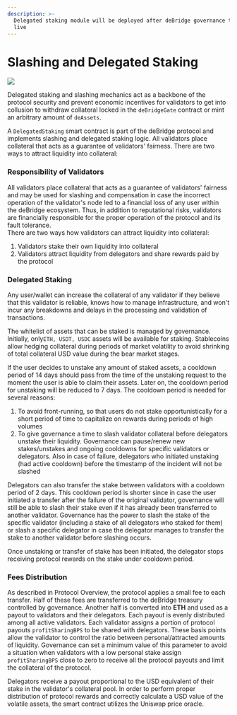 ```yaml
---
description: >-
  Delegated staking module will be deployed after deBridge governance token is
  live
---
```


# Slashing and Delegated Staking

![](<../.gitbook/assets/A (1).png>)

Delegated staking and slashing mechanics act as a backbone of the protocol security and prevent economic incentives for validators to get into collusion to withdraw collateral locked in the `deBridgeGate` contract or mint an arbitrary amount of `deAssets`.

A `DelegatedStaking` smart contract is part of the deBridge protocol and implements slashing and delegated staking logic. All validators place collateral that acts as a guarantee of validators' fairness. There are two ways to attract liquidity into collateral:

### Responsibility of Validators

All validators place collateral that acts as a guarantee of validators' fairness and may be used for slashing and compensation in case the incorrect operation of the validator's node led to a financial loss of any user within the deBridge ecosystem. Thus, in addition to reputational risks, validators are financially responsible for the proper operation of the protocol and its fault tolerance.\
There are two ways how validators can attract liquidity into collateral:

1. Validators stake their own liquidity into collateral
2. Validators attract liquidity from delegators and share rewards paid by the protocol

### Delegated Staking

Any user/wallet can increase the collateral of any validator if they believe that this validator is reliable, knows how to manage infrastructure, and won't incur any breakdowns and delays in the processing and validation of transactions.

The whitelist of assets that can be staked is managed by governance. Initially, only`ETH, USDT, USDC` assets will be available for staking. Stablecoins allow hedging collateral during periods of market volatility to avoid shrinking of total collateral USD value during the bear market stages.

If the user decides to unstake any amount of staked assets, a cooldown period of 14 days should pass from the time of the unstaking request to the moment the user is able to claim their assets. Later on, the cooldown period for unstaking will be reduced to 7 days. The cooldown period is needed for several reasons:

1. To avoid front-running, so that users do not stake opportunistically for a short period of time to capitalize on rewards during periods of high volumes
2. To give governance a time to slash validator collateral before delegators unstake their liquidity. Governance can pause/renew new stakes/unstakes and ongoing cooldowns for specific validators or delegators. Also in case of failure, delegators who initiated unstaking (had active cooldown) before the timestamp of the incident will not be slashed

Delegators can also transfer the stake between validators with a cooldown period of 2 days. This cooldown period is shorter since in case the user initiated a transfer after the failure of the original validator, governance will still be able to slash their stake even if it has already been transferred to another validator. Governance has the power to slash the stake of the specific validator (including a stake of all delegators who staked for them) or slash a specific delegator in case the delegator manages to transfer the stake to another validator before slashing occurs.

Once unstaking or transfer of stake has been initiated, the delegator stops receiving protocol rewards on the stake under cooldown period.

### Fees Distribution

As described in Protocol Overview, the protocol applies a small fee to each transfer. Half of these fees are transferred to the deBridge treasury controlled by governance. Another half is converted into **ETH** and used as a payout to validators and their delegators. Each payout is evenly distributed among all active validators. Each validator assigns a portion of protocol payouts `profitSharingBPS` to be shared with delegators. These basis points allow the validator to control the ratio between personal/attracted amounts of liquidity. Governance can set a minimum value of this parameter to avoid a situation when validators with a low personal stake assign `profitSharingBPS` close to zero to receive all the protocol payouts and limit the collateral of the protocol.

Delegators receive a payout proportional to the USD equivalent of their stake in the validator's collateral pool. In order to perform proper distribution of protocol rewards and correctly calculate a USD value of the volatile assets, the smart contract utilizes the Uniswap price oracle.
